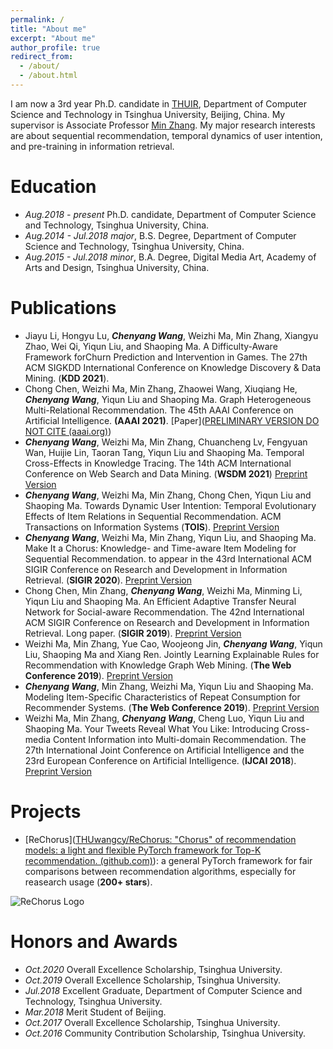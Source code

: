 ```yaml
---
permalink: /
title: "About me"
excerpt: "About me"
author_profile: true
redirect_from: 
  - /about/
  - /about.html
---
```


I am now a 3rd year Ph.D. candidate in [THUIR](http://www.thuir.cn/), Department of Computer Science and Technology in Tsinghua University, Beijing, China. My supervisor is Associate Professor [Min Zhang](http://www.thuir.cn/group/~mzhang/). My major research interests are about sequential recommendation, temporal dynamics of user intention, and pre-training in information retrieval. 

Education
======
* *Aug.2018 - present*	 Ph.D. candidate, Department of Computer Science and Technology, Tsinghua University, China.
* *Aug.2014 - Jul.2018*    *major*, B.S. Degree, Department of Computer Science and Technology, Tsinghua University, China. 
* *Aug.2015 - Jul.2018*    *minor*, B.A. Degree, Digital Media Art, Academy of Arts and Design, Tsinghua University, China. 

Publications
======
* Jiayu Li, Hongyu Lu, ***Chenyang Wang***, Weizhi Ma, Min Zhang, Xiangyu Zhao, Wei Qi, Yiqun Liu, and Shaoping Ma. A Difficulty-Aware Framework forChurn Prediction and Intervention in Games. The 27th ACM SIGKDD International Conference on Knowledge Discovery & Data Mining. (**KDD 2021**).
* Chong Chen, Weizhi Ma, Min Zhang, Zhaowei Wang, Xiuqiang He, ***Chenyang Wang***, Yiqun Liu and Shaoping Ma. Graph Heterogeneous Multi-Relational Recommendation. The 45th AAAI Conference on Artificial Intelligence. **(AAAI 2021)**. [Paper]([PRELIMINARY VERSION DO NOT CITE (aaai.org)](https://www.aaai.org/AAAI21Papers/AAAI-615.ChenC.pdf))
* ***Chenyang Wang***, Weizhi Ma, Min Zhang, Chuancheng Lv, Fengyuan Wan, Huijie Lin, Taoran Tang, Yiqun Liu and Shaoping Ma. Temporal Cross-Effects in Knowledge Tracing. The 14th ACM International Conference on Web Search and Data Mining. (**WSDM 2021**) [Preprint Version](http://www.thuir.cn/group/~mzhang/publications/WSDM2021-WangChenyang.pdf)
* ***Chenyang Wang***, Weizhi Ma, Min Zhang, Chong Chen, Yiqun Liu and Shaoping Ma. Towards Dynamic User Intention: Temporal Evolutionary Effects of Item Relations in Sequential Recommendation. ACM Transactions on Information Systems (**TOIS**). [Preprint Version](http://www.thuir.cn/group/~mzhang/publications/TOIS2020-WangChenyang.pdf)
* ***Chenyang Wang***, Weizhi Ma, Min Zhang, Yiqun Liu, and Shaoping Ma. Make It a Chorus: Knowledge- and Time-aware Item Modeling for Sequential Recommendation. to appear in the 43rd International ACM SIGIR Conference on Research and Development in Information Retrieval. (**SIGIR 2020**). [Preprint Version](http://www.thuir.cn/group/~mzhang/publications/SIGIR2020Wangcy.pdf)
* Chong Chen, Min Zhang, ***Chenyang Wang***, Weizhi Ma, Minming Li, Yiqun Liu and Shaoping Ma. An Efficient Adaptive Transfer Neural Network for Social-aware Recommendation. The 42nd International ACM SIGIR Conference on Research and Development in Information Retrieval. Long paper. (**SIGIR 2019**). [Preprint Version](http://www.thuir.cn/group/~mzhang/publications/SIGIR2019ChenC.pdf)
* Weizhi Ma, Min Zhang, Yue Cao, Woojeong Jin, ***Chenyang Wang***, Yiqun Liu, Shaoping Ma and Xiang Ren. Jointly Learning Explainable Rules for Recommendation with Knowledge Graph Web Mining. (**The Web Conference 2019**). [Preprint Version](http://www.thuir.cn/group/~mzhang/publications/WWW2019-mwz.pdf)
* ***Chenyang Wang***, Min Zhang, Weizhi Ma, Yiqun Liu and Shaoping Ma. Modeling Item-Specific Characteristics of Repeat Consumption for Recommender Systems. (**The Web Conference 2019**). [Preprint Version](http://www.thuir.cn/group/~mzhang/publications/WWW2019-wcy.pdf)
* Weizhi Ma, Min Zhang, ***Chenyang Wang***, Cheng Luo, Yiqun Liu and Shaoping Ma. Your Tweets Reveal What You Like: Introducing Cross-media Content Information into Multi-domain Recommendation. The 27th International Joint Conference on Artificial Intelligence and the 23rd European Conference on Artificial Intelligence. (**IJCAI 2018**). [Preprint Version](http://www.thuir.cn/group/~mzhang/publications/IJCAI18-Ma.pdf)

Projects
======
* [ReChorus]([THUwangcy/ReChorus: "Chorus" of recommendation models: a light and flexible PyTorch framework for Top-K recommendation. (github.com)](https://github.com/THUwangcy/ReChorus)): a general PyTorch framework for fair comparisons between recommendation algorithms, especially for reasearch usage (**200+ stars**).

![ReChorus Logo]({{site.url}}/images/logo.png)

Honors and Awards
======
* *Oct.2020*     Overall Excellence Scholarship, Tsinghua University.
* *Oct.2019*     Overall Excellence Scholarship, Tsinghua University.
* *Jul.2018*       Excellent Graduate, Department of Computer Science and Technology, Tsinghua University.
* *Mar.2018*    Merit Student of Beijing.
* *Oct.2017*     Overall Excellence Scholarship, Tsinghua University. 
* *Oct.2016*     Community Contribution Scholarship, Tsinghua University.



